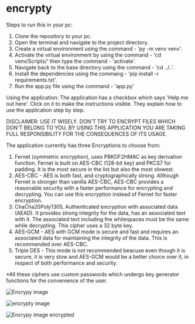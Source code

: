 # encrypty

Steps to run this in your pc:
1. Clone the repository to your pc.
2. Open the terminal and navigate to the project directory.
3. Create a virtual environment using the command - 'py -m venv venv'.
4. Activate the virtual environment by using the command - 'cd venv/Scripts/' then type the command - 'activate'.
5. Navigate back to the base directory using the command - 'cd ../..'.
6. Install the dependencies using the commang - 'pip install -r requirements.txt'.
7. Run the app.py file using the command - 'app.py'

Using the application:
The application has a checkbox which says 'Help me out here'. Click on it to make the instructions visible. They explain how to use the application step by step.


DISCLAIMER: USE IT WISELY. DON'T TRY TO ENCRYPT FILES WHICH DON'T BELONG TO YOU. BY USING THIS APPLICATION YOU ARE TAKING FULL RESPONSIBILITY FOR THE CONSEQUENCES OF ITS USAGE.

The application currently has three Encryptions to choose from: 
1. Fernet (symmetric encryption), uses PBKDF2HMAC as key derivation function. Fernet is built on AES-CBC (128-bit key) and PKCS7 for padding. It is the most secure in the list but also the most slowest.
2. AES-CBC - AES is both fast, and cryptographically strong. Although Fernet is stronger than vanilla AES-CBC, AES-CBC provides a reasonable security with a faster performance for encrypting and decrypting. You can use this encryption instead of Fernet for faster encryption.
3. ChaCha20Poly1305, Authenticated encryption with associated data (AEAD). It provides strong integrity for the data, has an associated text with it. The associated text including the whitespaces must be the same while decrypting. This cipher uses a 32 byte key.
4. AES-GCM - AES with GCM mode is secure and fast and requires an associated data for maintaining the integrity of the data. This is recommended over AES-CBC.
5. Triple DES - This mode is not recommended beacuse even though it is secure, it is very slow and AES-GCM would be a better choice over it, in respect of both performance and security.

*All these ciphers use custom passwords which undergo key generator functions for the convenience of the user.

![Encrypy image](https://user-images.githubusercontent.com/62387039/114082452-611cea00-98cb-11eb-9432-a8d19e828464.png)

![encrypty image](https://user-images.githubusercontent.com/62387039/119491586-b7f75980-bd7b-11eb-9ee4-d6d5c1e5397e.png)

![Encrypy image encrypted](https://user-images.githubusercontent.com/62387039/114082351-4185c180-98cb-11eb-8046-336bac1af908.png)



